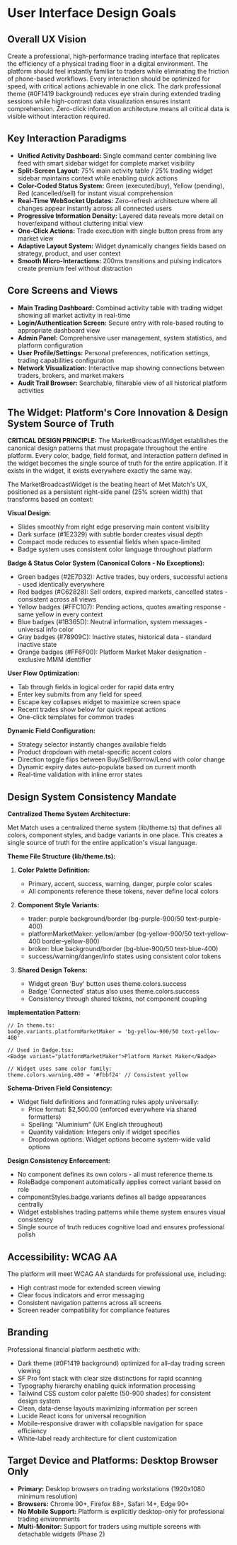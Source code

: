 # User Interface Design Goals

## Overall UX Vision

Create a professional, high-performance trading interface that replicates the efficiency of a physical trading floor in a digital environment. The platform should feel instantly familiar to traders while eliminating the friction of phone-based workflows. Every interaction should be optimized for speed, with critical actions achievable in one click. The dark professional theme (#0F1419 background) reduces eye strain during extended trading sessions while high-contrast data visualization ensures instant comprehension. Zero-click information architecture means all critical data is visible without interaction required.

## Key Interaction Paradigms

- **Unified Activity Dashboard:** Single command center combining live feed with smart sidebar widget for complete market visibility
- **Split-Screen Layout:** 75% main activity table / 25% trading widget sidebar maintains context while enabling quick actions
- **Color-Coded Status System:** Green (executed/buy), Yellow (pending), Red (cancelled/sell) for instant visual comprehension
- **Real-Time WebSocket Updates:** Zero-refresh architecture where all changes appear instantly across all connected users
- **Progressive Information Density:** Layered data reveals more detail on hover/expand without cluttering initial view
- **One-Click Actions:** Trade execution with single button press from any market view
- **Adaptive Layout System:** Widget dynamically changes fields based on strategy, product, and user context
- **Smooth Micro-Interactions:** 200ms transitions and pulsing indicators create premium feel without distraction

## Core Screens and Views

- **Main Trading Dashboard:** Combined activity table with trading widget showing all market activity in real-time
- **Login/Authentication Screen:** Secure entry with role-based routing to appropriate dashboard view
- **Admin Panel:** Comprehensive user management, system statistics, and platform configuration
- **User Profile/Settings:** Personal preferences, notification settings, trading capabilities configuration
- **Network Visualization:** Interactive map showing connections between traders, brokers, and market makers
- **Audit Trail Browser:** Searchable, filterable view of all historical platform activities

## The Widget: Platform's Core Innovation & Design System Source of Truth

**CRITICAL DESIGN PRINCIPLE:** The MarketBroadcastWidget establishes the canonical design patterns that must propagate throughout the entire platform. Every color, badge, field format, and interaction pattern defined in the widget becomes the single source of truth for the entire application. If it exists in the widget, it exists everywhere exactly the same way.

The MarketBroadcastWidget is the beating heart of Met Match's UX, positioned as a persistent right-side panel (25% screen width) that transforms based on context:

**Visual Design:**
- Slides smoothly from right edge preserving main content visibility
- Dark surface (#1E2329) with subtle border creates visual depth
- Compact mode reduces to essential fields when space-limited
- Badge system uses consistent color language throughout platform

**Badge & Status Color System (Canonical Colors - No Exceptions):**
- Green badges (#2E7D32): Active trades, buy orders, successful actions - used identically everywhere
- Red badges (#C62828): Sell orders, expired markets, cancelled states - consistent across all views
- Yellow badges (#FFC107): Pending actions, quotes awaiting response - same yellow in every context
- Blue badges (#1B365D): Neutral information, system messages - universal info color
- Gray badges (#78909C): Inactive states, historical data - standard inactive state
- Orange badges (#FF6F00): Platform Market Maker designation - exclusive MMM identifier

**User Flow Optimization:**
- Tab through fields in logical order for rapid data entry
- Enter key submits from any field for speed
- Escape key collapses widget to maximize screen space
- Recent trades show below for quick repeat actions
- One-click templates for common trades

**Dynamic Field Configuration:**
- Strategy selector instantly changes available fields
- Product dropdown with metal-specific accent colors
- Direction toggle flips between Buy/Sell/Borrow/Lend with color change
- Dynamic expiry dates auto-populate based on current month
- Real-time validation with inline error states

## Design System Consistency Mandate

**Centralized Theme System Architecture:**

Met Match uses a centralized theme system (lib/theme.ts) that defines all colors, component styles, and badge variants in one place. This creates a single source of truth for the entire application's visual language.

**Theme File Structure (lib/theme.ts):**
1. **Color Palette Definition:**
   - Primary, accent, success, warning, danger, purple color scales
   - All components reference these tokens, never define local colors

2. **Component Style Variants:**
   - trader: purple background/border (bg-purple-900/50 text-purple-400)
   - platformMarketMaker: yellow/amber (bg-yellow-900/50 text-yellow-400 border-yellow-800)
   - broker: blue background/border (bg-blue-900/50 text-blue-400)
   - success/warning/danger/info states using consistent color tokens

3. **Shared Design Tokens:**
   - Widget green 'Buy' button uses theme.colors.success
   - Badge 'Connected' status also uses theme.colors.success
   - Consistency through shared tokens, not component coupling

**Implementation Pattern:**
```
// In theme.ts:
badge.variants.platformMarketMaker = 'bg-yellow-900/50 text-yellow-400'

// Used in Badge.tsx:
<Badge variant="platformMarketMaker">Platform Market Maker</Badge>

// Widget uses same color family:
theme.colors.warning.400 = '#fbbf24' // Consistent yellow
```

**Schema-Driven Field Consistency:**
- Widget field definitions and formatting rules apply universally:
  - Price format: $2,500.00 (enforced everywhere via shared formatters)
  - Spelling: "Aluminium" (UK English throughout)
  - Quantity validation: Integers only if widget specifies
  - Dropdown options: Widget options become system-wide valid options

**Design Consistency Enforcement:**
- No component defines its own colors - all must reference theme.ts
- RoleBadge component automatically applies correct variant based on role
- componentStyles.badge.variants defines all badge appearances centrally
- Widget establishes trading patterns while theme system ensures visual consistency
- Single source of truth reduces cognitive load and ensures professional polish

## Accessibility: WCAG AA

The platform will meet WCAG AA standards for professional use, including:
- High contrast mode for extended screen viewing
- Clear focus indicators and error messaging
- Consistent navigation patterns across all screens
- Screen reader compatibility for compliance features

## Branding

Professional financial platform aesthetic with:
- Dark theme (#0F1419 background) optimized for all-day trading screen viewing
- SF Pro font stack with clear size distinctions for rapid scanning
- Typography hierarchy enabling quick information processing
- Tailwind CSS custom color palette (50-900 shades) for consistent design system
- Clean, data-dense layouts maximizing information per screen
- Lucide React icons for universal recognition
- Mobile-responsive drawer with collapsible navigation for space efficiency
- White-label ready architecture for client customization

## Target Device and Platforms: Desktop Browser Only

- **Primary:** Desktop browsers on trading workstations (1920x1080 minimum resolution)
- **Browsers:** Chrome 90+, Firefox 88+, Safari 14+, Edge 90+
- **No Mobile Support:** Platform is explicitly desktop-only for professional trading environments
- **Multi-Monitor:** Support for traders using multiple screens with detachable widgets (Phase 2)
